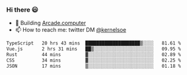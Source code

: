 ### Hi there 😃

- 🔨 Building [Arcade.computer](https://arcade.computer)
- 📫 How to reach me: twitter DM [@kernelsoe](https://twitter.com/kernelsoe)

<!--START_SECTION:waka-->

```txt
TypeScript   20 hrs 43 mins  ████████████████████▒░░░░   81.61 %
Vue.js       2 hrs 31 mins   ██▒░░░░░░░░░░░░░░░░░░░░░░   09.95 %
Rust         44 mins         ▓░░░░░░░░░░░░░░░░░░░░░░░░   02.89 %
CSS          34 mins         ▓░░░░░░░░░░░░░░░░░░░░░░░░   02.25 %
JSON         17 mins         ▒░░░░░░░░░░░░░░░░░░░░░░░░   01.18 %
```

<!--END_SECTION:waka-->
